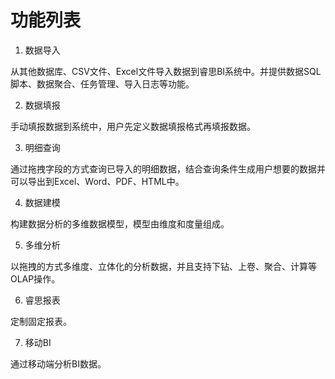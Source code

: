 # 功能列表

1. 数据导入

从其他数据库、CSV文件、Excel文件导入数据到睿思BI系统中。并提供数据SQL脚本、数据聚合、任务管理、导入日志等功能。

2. 数据填报

手动填报数据到系统中，用户先定义数据填报格式再填报数据。

3. 明细查询

通过拖拽字段的方式查询已导入的明细数据，结合查询条件生成用户想要的数据并可以导出到Excel、Word、PDF、HTML中。

4. 数据建模

构建数据分析的多维数据模型，模型由维度和度量组成。

5. 多维分析

以拖拽的方式多维度、立体化的分析数据，并且支持下钻、上卷、聚合、计算等OLAP操作。

6. 睿思报表

定制固定报表。

7. 移动BI

通过移动端分析BI数据。
